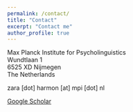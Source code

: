 ```yaml
---
permalink: /contact/
title: "Contact"
excerpt: "Contact me"
author_profile: true
---
```


Max Planck Institute for Psycholinguistics\
Wundtlaan 1\
6525 XD Nijmegen\
The Netherlands

zara [dot] harmon [at] mpi [dot] nl

[Google Scholar](https://scholar.google.com/citations?user=k9OkYpwAAAAJ&hl=en&oi=ao)
